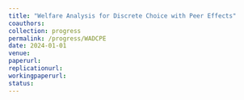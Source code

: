 ```yaml
---
title: "Welfare Analysis for Discrete Choice with Peer Effects"
coauthors:
collection: progress
permalink: /progress/WADCPE
date: 2024-01-01
venue:
paperurl:
replicationurl:
workingpaperurl:
status:
---
```

